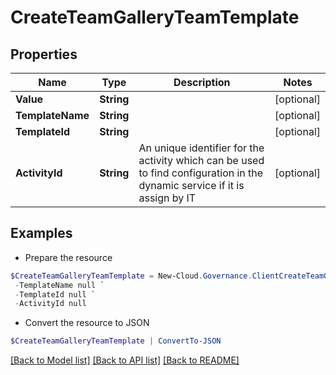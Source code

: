 # CreateTeamGalleryTeamTemplate
## Properties

Name | Type | Description | Notes
------------ | ------------- | ------------- | -------------
**Value** | **String** |  | [optional] 
**TemplateName** | **String** |  | [optional] 
**TemplateId** | **String** |  | [optional] 
**ActivityId** | **String** | An unique identifier for the activity which can be used to find configuration in the dynamic service if it is assign by IT | [optional] 

## Examples

- Prepare the resource
```powershell
$CreateTeamGalleryTeamTemplate = New-Cloud.Governance.ClientCreateTeamGalleryTeamTemplate  -Value null `
 -TemplateName null `
 -TemplateId null `
 -ActivityId null
```

- Convert the resource to JSON
```powershell
$CreateTeamGalleryTeamTemplate | ConvertTo-JSON
```

[[Back to Model list]](../README.md#documentation-for-models) [[Back to API list]](../README.md#documentation-for-api-endpoints) [[Back to README]](../README.md)

